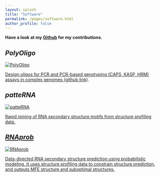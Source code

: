 ```yaml
---
layout: splash
title: "Software"
permalink: /pages/software.html
author_profile: false
---
```


**Have a look at my [<i class="fab fa-github" aria-hidden="true"></i> Github](https://github.com/MirkoLedda) for my <i class="fa fa-code" aria-hidden="true"></i> contributions.**

## *PolyOligo* ##
<a href="http://ec2-52-52-41-39.us-west-1.compute.amazonaws.com/">
  <img src="{{ site.url }}{{ site.baseurl }}/assets/images/software/PolyOligo.png" alt="PolyOligo">
  
Design oligos for PCR and PCR-based genotyping (CAPS, KASP, HRM) assays in complex genomes ([github link](https://github.com/MirkoLedda/polyoligo)).

## *patteRNA*
<a href="https://github.com/AviranLab/patteRNA">
  <img src="{{ site.url }}{{ site.baseurl }}/assets/images/software/patteRNA.png" alt="patteRNA">

Rapid mining of RNA secondary structure motifs from structure profiling data.

## *RNAprob*
<a href="https://github.com/AviranLab/RNAprob">
  <img src="{{ site.url }}{{ site.baseurl }}/assets/images/software/RNAprob.png" alt="RNAprob">

Data-directed RNA secondary structure prediction using probabilistic modeling. It uses structure profiling data to constrain structure prediction, and outputs MFE structure and suboptimal structures.
